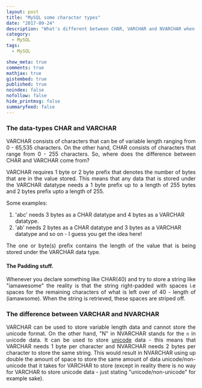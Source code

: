 ```yaml
---
layout: post
title: "MySQL some character types"
date: "2017-09-24"
description: "What's different between CHAR, VARCHAR and NVARCHAR when using MySQL? This post briefly explains the differences that I did not know when I dived into MySQL. I hope that this post would be interesting for someone to read and find more about!"
category:
  - MySQL
tags:
  - MySQL

show_meta: true
comments: true
mathjax: true
gistembed: true
published: true
noindex: false
nofollow: false
hide_printmsg: false
summaryfeed: false
---
```



<style>
p {
  text-align: justify
}</style>


### The data-types CHAR and VARCHAR

VARCHAR consists of characters that can be of variable length ranging from 0 - 65,535 characters. On the other hand, CHAR consists of characters that range from 0 - 255 characters. So, where does the difference between CHAR and VARCHAR come from?

VARCHAR requires 1 byte or 2 byte prefix that denotes the number of bytes that are in the value stored. This means that any data that is stored under the VARCHAR datatype needs a 1 byte prefix up to a length of 255 bytes and 2 bytes prefix upto a length of 255.

Some examples:

1. 'abc' needs 3 bytes as a CHAR datatype and 4 bytes as a VARCHAR datatype.
2. 'ab' needs 2 bytes as a CHAR datatype and 3 bytes as a VARCHAR datatype and so on - I guess you get the idea here!

The one  or byte(s) prefix contains the length of the value that is being stored under the VARCHAR data type. 

#### The Padding stuff.

Whenever you declare something like CHAR(40) and try to store a string like "iamawesome" the reality is that the string right-padded with spaces i.e spaces for the remaining characters of what is left over of 40 - length of (iamawsome). When the string is retrieved, these spaces are striped off.

### The difference between VARCHAR and NVARCHAR

VARCHAR can be used to store variable length data and cannot store the unicode format. On the other hand, "N" in NVARCHAR stands for the  `n` in u`n`icode data. It can be used to store [unicode] data - this means that VARCHAR needs 1 byte per character and NVARCHAR needs 2 bytes per character to store the same string. This would result in NVARCHAR using up double the amount of space to store the same amount of data unicode/non-unicode that it takes for VARCHAR to store (except in reality there is no way for VARCHAR to store unicode data - just stating "unicode/non-unicode" for example sake).

[unicode]: https://en.wikipedia.org/wiki/Unicode